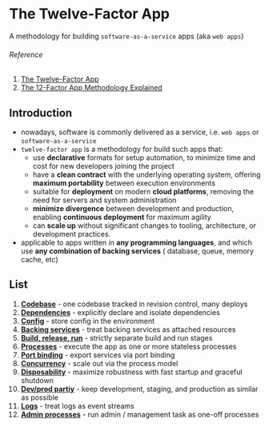 # The Twelve-Factor App

A methodology for building `software-as-a-service` apps (aka `web apps`)

###### Reference

1. [The Twelve-Factor App](https://12factor.net/)
2. [The 12-Factor App Methodology Explained](https://www.bmc.com/blogs/twelve-factor-app/)

## Introduction

- nowadays, software is commonly delivered as a service, i.e. `web apps` or `software-as-a-service`
- `twelve-factor app` is a methodology for build such apps that:
    - use **declarative** formats for setup automation, to minimize time and cost for new developers joining the project
    - have a **clean contract** with the underlying operating system, offering **maximum portability** between execution environments
    - suitable for **deployment** on modern **cloud platforms**, removing the need for servers and system administration
    - **minimize divergence** between development and production, enabling **continuous deployment** for maximum agility
    - can **scale up** without significant changes to tooling, architecture, or development practices.
- applicable to apps written in **any programming languages**, and which use **any combination of backing services** (
  database, queue, memory cache, etc)

## List

1. [**Codebase**]() - one codebase tracked in revision control, many deploys
2. [**Dependencies**]() - explicitly declare and isolate dependencies
3. [**Config**]() - store config in the environment
4. [**Backing services**]() - treat backing services as attached resources
5. [**Build, release, run**]() - strictly separate build and run stages
6. [**Processes**]() - execute the app as one or more stateless processes
7. [**Port binding**]() - export services via port binding
8. [**Concurrency**]() - scale out via the process model
9. [**Disposability**]() - maximize robustness with fast startup and graceful shutdown
10. [**Dev/prod partiy**]() - keep development, staging, and production as similar as possible
11. [**Logs**]() - treat logs as event streams
12. [**Admin processes**]() - run admin / management task as one-off processes 
